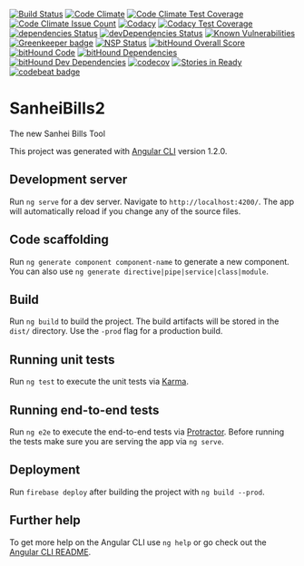 [![Build Status](https://travis-ci.org/lukaselmer/sanhei-bills2.svg?branch=main)](https://travis-ci.org/lukaselmer/sanhei-bills2)
[![Code Climate](https://codeclimate.com/github/lukaselmer/sanhei-bills2/badges/gpa.svg)](https://codeclimate.com/github/lukaselmer/sanhei-bills2)
[![Code Climate Test Coverage](https://codeclimate.com/github/lukaselmer/sanhei-bills2/badges/coverage.svg)](https://codeclimate.com/github/lukaselmer/sanhei-bills2/coverage)
[![Code Climate Issue Count](https://codeclimate.com/github/lukaselmer/sanhei-bills2/badges/issue_count.svg)](https://codeclimate.com/github/lukaselmer/sanhei-bills2)
[![Codacy](https://api.codacy.com/project/badge/Grade/cc92ebe2a13244738fc76d55482fe9b6)](https://www.codacy.com/app/renuo/sanhei-bills2)
[![Codacy Test Coverage](https://api.codacy.com/project/badge/Coverage/cc92ebe2a13244738fc76d55482fe9b6)](https://www.codacy.com/app/renuo/sanhei-bills2?utm_source=github.com&utm_medium=referral&utm_content=lukaselmer/sanhei-bills2&utm_campaign=Badge_Coverage)
[![dependencies Status](https://david-dm.org/lukaselmer/sanhei-bills2/status.svg)](https://david-dm.org/lukaselmer/sanhei-bills2)
[![devDependencies Status](https://david-dm.org/lukaselmer/sanhei-bills2/dev-status.svg)](https://david-dm.org/lukaselmer/sanhei-bills2?type=dev)
[![Known Vulnerabilities](https://snyk.io/test/github/lukaselmer/sanhei-bills2/badge.svg)](https://snyk.io/test/github/lukaselmer/sanhei-bills2)
[![Greenkeeper badge](https://badges.greenkeeper.io/lukaselmer/sanhei-bills2.svg)](https://greenkeeper.io/)
[![NSP Status](https://nodesecurity.io/orgs/lukaselmer/projects/44cae39e-0b80-474c-8b7d-27ef4063a9e6/badge)](https://nodesecurity.io/orgs/lukaselmer/projects/44cae39e-0b80-474c-8b7d-27ef4063a9e6)
[![bitHound Overall Score](https://www.bithound.io/github/lukaselmer/sanhei-bills2/badges/score.svg)](https://www.bithound.io/github/lukaselmer/sanhei-bills2)
[![bitHound Code](https://www.bithound.io/github/lukaselmer/sanhei-bills2/badges/code.svg)](https://www.bithound.io/github/lukaselmer/sanhei-bills2)
[![bitHound Dependencies](https://www.bithound.io/github/lukaselmer/sanhei-bills2/badges/dependencies.svg)](https://www.bithound.io/github/lukaselmer/sanhei-bills2/main/dependencies/npm)
[![bitHound Dev Dependencies](https://www.bithound.io/github/lukaselmer/sanhei-bills2/badges/devDependencies.svg)](https://www.bithound.io/github/lukaselmer/sanhei-bills2/main/dependencies/npm)
[![codecov](https://codecov.io/gh/lukaselmer/sanhei-bills2/branch/main/graph/badge.svg)](https://codecov.io/gh/lukaselmer/sanhei-bills2)
[![Stories in Ready](https://badge.waffle.io/lukaselmer/sanhei-bills2.svg?label=ready&title=Ready)](http://waffle.io/lukaselmer/sanhei-bills2)
[![codebeat badge](https://codebeat.co/badges/7684be16-7c66-4f2d-b366-4410018d7326)](https://codebeat.co/projects/github-com-lukaselmer-sanhei-bills2-master)

# SanheiBills2

The new Sanhei Bills Tool

This project was generated with [Angular CLI](https://github.com/angular/angular-cli) version 1.2.0.

## Development server

Run `ng serve` for a dev server. Navigate to `http://localhost:4200/`. The app will automatically reload
if you change any of the source files.

## Code scaffolding

Run `ng generate component component-name` to generate a new component. You can also use
`ng generate directive|pipe|service|class|module`.

## Build

Run `ng build` to build the project. The build artifacts will be stored in the `dist/` directory. Use the
`-prod` flag for a production build.

## Running unit tests

Run `ng test` to execute the unit tests via [Karma](https://karma-runner.github.io).

## Running end-to-end tests

Run `ng e2e` to execute the end-to-end tests via [Protractor](http://www.protractortest.org/). Before
running the tests make sure you are serving the app via `ng serve`.

## Deployment

Run `firebase deploy` after building the project with `ng build --prod`.

## Further help

To get more help on the Angular CLI use `ng help` or go check out the
[Angular CLI README](https://github.com/angular/angular-cli/blob/master/README.md).
